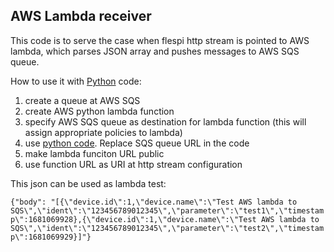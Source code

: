 ## AWS Lambda receiver

This code is to serve the case when flespi http stream is pointed to AWS lambda, which parses JSON array and pushes messages to AWS SQS queue.

How to use it with [Python](python) code:
1. create a queue at AWS SQS
2. create AWS python lambda function
3. specify AWS SQS queue as destination for lambda function (this will assign appropriate policies to lambda)
4. use [python code](python/lambda_function). Replace SQS queue URL in the code 
5. make lambda funciton URL public
6. use function URL as URI at http stream configuration

This json can be used as lambda test:

`{"body": "[{\"device.id\":1,\"device.name\":\"Test AWS lambda to SQS\",\"ident\":\"123456789012345\",\"parameter\":\"test1\",\"timestamp\":1681069928},{\"device.id\":1,\"device.name\":\"Test AWS lambda to SQS\",\"ident\":\"123456789012345\",\"parameter\":\"test2\",\"timestamp\":1681069929}]"}
`
